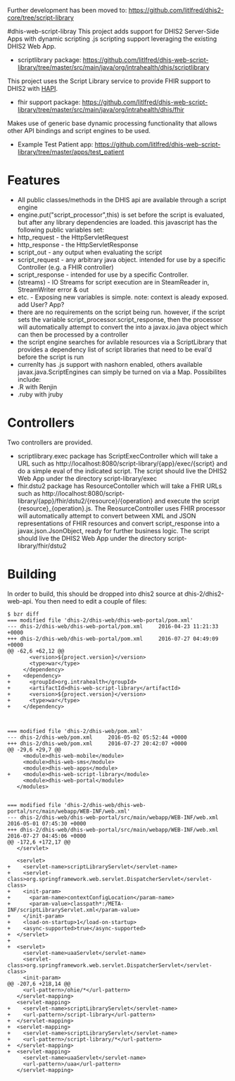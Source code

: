 Further development has been moved to:
   https://github.com/litlfred/dhis2-core/tree/script-library


#dhis-web-script-libray
This project adds support for DHIS2 Server-Side Apps with dynamic scripting .js scripting support leveraging the existing DHIS2 Web App.
* scriptlibrary package: https://github.com/litlfred/dhis-web-script-library/tree/master/src/main/java/org/intrahealth/dhis/scriptlibrary

This project uses the Script Library service to provide FHIR support to DHIS2 with <a href="http://hl7api.sourceforge.net/">HAPI</a>.  
* fhir support package: https://github.com/litlfred/dhis-web-script-library/tree/master/src/main/java/org/intrahealth/dhis/fhir

Makes use of generic base dynamic processing functionality that allows other API bindings and script engines to be used.
*  Example Test Patient app: https://github.com/litlfred/dhis-web-script-library/tree/master/apps/test_patient

# Features
*  All public classes/methods in the DHIS api are available through a script engine                                     
*  engine.put("script_processor",this) is set before the script is evaluated, but after   any library dependencies are loaded.  this javascript has the following public variables set:                                                               
  *  http_request    - the HttpServletRequest  
  *  http_response   - the HttpServletResponse    
  *  script_out      - any output when evaluating the script                                                             
  *  script_request  - any arbitrary java object.  intended for use by a specific Controller (e.g. a FHIR controller)  
  *  script_response - intended for use by a specific Controller.  
  *  (streams)       - IO Streams for script execution are in SteamReader in, StreamWriter error & out
  *  etc. -            Exposing new variables is simple.  note: context is aleady exposed. add User? App?    
*  there are no requirements on the script being run.  however, if the script sets the     variable script_processor.script_response, then the processor will automatically attempt to convert the into a javax.io.java object which can then be processed by a controller                                          
*  the script engine searches for avilable resources via a ScriptLibrary that provides             a dependency list of script libraries that need to be eval'd before the script is run
*  currenlty has .js support with nashorn enabled,   others available javax.java.ScriptEngines can simply be turned on via a Map.   Possibilites include:
  *  .R with Renjin
  *  .ruby with jruby                                                                                                          


# Controllers
Two controllers are provided.  
*  scriptlibrary.exec package has ScriptExecController which will take a URL such as http://localhost:8080/script-library/{app}/exec/{script} and do a simple eval of the indicated script.  The script should live the DHIS2 Web App under the directory script-library/exec
*  fhir.dstu2 package has ResourceContoller which will take a FHIR URLs such as http://localhost:8080/script-library/{app}/fhir/dstu2/{resource}/{operation} and execute the script {resource}_{operation}.js. The ReosurceController uses  FHIR processor will automatically attempt to convert between XML and JSON representations of FHIR resources and convert script_response  into a javax.json.JsonObject, ready for further business logic.  The script should live the DHIS2 Web App under the directory script-library/fhir/dstu2

# Building
In order to build, this should be dropped into dhis2 source at dhis-2/dhis2-web-api.  You then need to edit a couple of files:
```
$ bzr diff
=== modified file 'dhis-2/dhis-web/dhis-web-portal/pom.xml'
--- dhis-2/dhis-web/dhis-web-portal/pom.xml     2016-04-23 11:21:33 +0000
+++ dhis-2/dhis-web/dhis-web-portal/pom.xml     2016-07-27 04:49:09 +0000
@@ -62,6 +62,12 @@
       <version>${project.version}</version>
       <type>war</type>
     </dependency>
+    <dependency>
+      <groupId>org.intrahealth</groupId>
+      <artifactId>dhis-web-script-library</artifactId>
+      <version>${project.version}</version>
+      <type>war</type>
+    </dependency>



=== modified file 'dhis-2/dhis-web/pom.xml'
--- dhis-2/dhis-web/pom.xml     2016-05-02 05:52:44 +0000
+++ dhis-2/dhis-web/pom.xml     2016-07-27 20:42:07 +0000
@@ -29,6 +29,7 @@
     <module>dhis-web-mobile</module>
     <module>dhis-web-sms</module>
     <module>dhis-web-apps</module>
+    <module>dhis-web-script-library</module>
     <module>dhis-web-portal</module>
   </modules>


=== modified file 'dhis-2/dhis-web/dhis-web-portal/src/main/webapp/WEB-INF/web.xml'
--- dhis-2/dhis-web/dhis-web-portal/src/main/webapp/WEB-INF/web.xml     2016-05-01 07:45:30 +0000
+++ dhis-2/dhis-web/dhis-web-portal/src/main/webapp/WEB-INF/web.xml     2016-07-27 04:45:06 +0000
@@ -172,6 +172,17 @@
   </servlet>
 
   <servlet>
+    <servlet-name>scriptLibraryServlet</servlet-name>
+    <servlet-class>org.springframework.web.servlet.DispatcherServlet</servlet-class>
+    <init-param>
+      <param-name>contextConfigLocation</param-name>
+      <param-value>classpath*:/META-INF/scriptLibraryServlet.xml</param-value>
+    </init-param>
+    <load-on-startup>1</load-on-startup>
+    <async-supported>true</async-supported>
+  </servlet>
+
+  <servlet>
     <servlet-name>uaaServlet</servlet-name>
     <servlet-class>org.springframework.web.servlet.DispatcherServlet</servlet-class>
     <init-param>
@@ -207,6 +218,14 @@
     <url-pattern>/ohie/*</url-pattern>
   </servlet-mapping>
   <servlet-mapping>
+    <servlet-name>scriptLibraryServlet</servlet-name>
+    <url-pattern>/script-library</url-pattern>
+  </servlet-mapping>
+  <servlet-mapping>
+    <servlet-name>scriptLibraryServlet</servlet-name>
+    <url-pattern>/script-library/*</url-pattern>
+  </servlet-mapping>
+  <servlet-mapping>
     <servlet-name>uaaServlet</servlet-name>
     <url-pattern>/uaa</url-pattern>
   </servlet-mapping>


```
